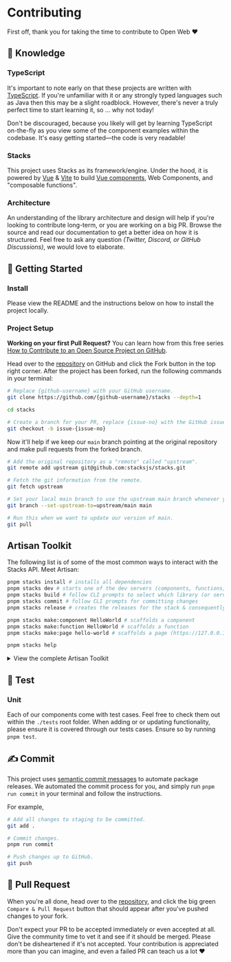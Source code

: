 # Contributing

First off, thank you for taking the time to contribute to Open Web ❤️

## 💭 Knowledge

### TypeScript

It's important to note early on that these projects are written with [TypeScript][typescript]. If you're unfamiliar with it or any strongly typed languages such as Java then this may be a slight roadblock. However, there's never a truly perfect time to start learning it, so ... why not today!

Don't be discouraged, because you likely will get by learning TypeScript on-the-fly as you view some of the component examples within the codebase. It's easy getting started—the code is very readable!

### Stacks

This project uses Stacks as its framework/engine. Under the hood, it is powered by [Vue][vue] & [Vite][vite] to build [Vue components][vue-components], Web Components, and "composable functions".

### Architecture

An understanding of the library architecture and design will help if you're looking to contribute long-term, or you are working on a big PR. Browse the source and read our documentation to get a better idea on how it is structured. Feel free to ask any question _(Twitter, Discord, or GitHub Discussions)_, we would love to elaborate.

## 🎒 Getting Started

### Install

Please view the README and the instructions below on how to install the project locally.

### Project Setup

**Working on your first Pull Request?** You can learn how from this free series [How to Contribute to an Open Source Project on GitHub][pr-beginner-series].

Head over to the [repository][stacks] on GitHub and click the Fork button in the top right corner. After the project has been forked, run the following commands in your terminal:

```bash
# Replace {github-username} with your GitHub username.
git clone https://github.com/{github-username}/stacks --depth=1

cd stacks

# Create a branch for your PR, replace {issue-no} with the GitHub issue number.
git checkout -b issue-{issue-no}
```

Now it'll help if we keep our `main` branch pointing at the original repository and make
pull requests from the forked branch.

```bash
# Add the original repository as a "remote" called "upstream".
git remote add upstream git@github.com:stacksjs/stacks.git

# Fetch the git information from the remote.
git fetch upstream

# Set your local main branch to use the upstream main branch whenever you run `git pull`.
git branch --set-upstream-to=upstream/main main

# Run this when we want to update our version of main.
git pull
```

## Artisan Toolkit

The following list is of some of the most common ways to interact with the Stacks API. Meet Artisan:

```bash
pnpm stacks install # installs all dependencies
pnpm stacks dev # starts one of the dev servers (components, functions, pages, or docs)
pnpm stacks build # follow CLI prompts to select which library (or server) to build
pnpm stacks commit # follow CLI prompts for committing changes
pnpm stacks release # creates the releases for the stack & consequently, publishes them to npm

pnpm stacks make:component HelloWorld # scaffolds a component
pnpm stacks make:function HelloWorld # scaffolds a function
pnpm stacks make:page hello-world # scaffolds a page (https://127.0.0.1/hello-world)

pnpm stacks help
```

<details>
<summary>View the complete Artisan Toolkit</summary>

```bash
pnpm stacks --help # view help menu
pnpm stacks install # installs your dependencies
pnpm stacks fresh # fresh reinstall of all deps
pnpm stacks update # auto-update deps & the Stacks framework

pnpm stacks --version # get the Stacks version
pnpm stacks --help # view help menu

# if you need any more info to any command listed here, you may suffix
# any of them via the "help option", i.e. `pnpm stacks ... --help`

pnpm stacks dev # starts one of the dev servers (components, functions, pages, or docs)
pnpm stacks dev:components # starts local playground dev server
pnpm stacks dev:desktop # starts local Desktop dev server
pnpm stacks dev:pages # starts local playground pages dev server
pnpm stacks dev:functions # stubs local the functions
pnpm stacks dev:docs # starts local docs dev server

# for Laravel users, `serve` may be a more familiar command. Hence, we aliased it:
pnpm stacks serve # starts one of the dev servers (components, functions, pages, or docs)
pnpm stacks serve:components # starts local playground dev server
pnpm stacks serve:pages # starts local playground pages dev server
pnpm stacks serve:functions # stubs local the functions
pnpm stacks serve:docs # starts local docs dev server

# sets your application key
pnpm stacks key:generate

pnpm stacks make:stack project
pnpm stacks make:component HelloWorld
pnpm stacks make:function hello-world
pnpm stacks make:page hello-world
pnpm stacks make:lang de
pnpm stacks make:database cars
pnpm stacks make:table brands
pnpm stacks make:migration create_cars_table
pnpm stacks make:factory cars

pnpm stacks stub # stubs all the libraries
pnpm stacks stub:functions # stubs the function library

pnpm stacks lint # runs linter
pnpm stacks lint:fix # runs linter and fixes issues

pnpm stacks commit # follow CLI prompts for committing staged changes
pnpm stacks release # creates the releases for the stack & triggers the Release Action (workflow)
pnpm stacks changelog # generates CHANGELOG.md

# building for production (e.g. npm, Vercel, Netlify, et al.)
pnpm stacks build # select a specific build (follow CLI prompts)
pnpm stacks build:components # builds Vue component library & Web Component library
pnpm stacks build:functions # builds function library
pnpm stacks build:vue-components # builds Vue 2 & 3-ready Component library
pnpm stacks build:web-components # builds framework agnostic Web Component library (i.e. Custom Elements)
pnpm stacks build:pages # builds pages

# when deploying your app/s
pnpm stacks deploy:docs
pnpm stacks deploy:functions
pnpm stacks deploy:pages

# select the example to run (follow CLI prompts)
pnpm stacks example

# test your stack
pnpm stacks test # runs test suite
pnpm stacks test:unit # runs unit tests
pnpm stacks test:e2e # runs e2e tests
pnpm stacks test:coverage # runs test coverage
pnpm stacks test:types # runs typecheck
```

</details>

## 🧪 Test

### Unit

Each of our components come with test cases. Feel free to check them out within the `./tests` root folder. When adding or or updating functionality, please ensure it is covered through our tests cases. Ensure so by running `pnpm test`.

## ✍️ Commit

This project uses [semantic commit messages][semantic-commit-style] to automate package releases. We automated the commit process for you, and simply run `pnpm run commit` in your terminal and follow the instructions.

For example,

```bash
# Add all changes to staging to be committed.
git add .

# Commit changes.
pnpm run commit

# Push changes up to GitHub.
git push
```

## 🎉 Pull Request

When you're all done, head over to the [repository][stacks], and click the big green
`Compare & Pull Request` button that should appear after you've pushed changes to your fork.

Don't expect your PR to be accepted immediately or even accepted at all. Give the community time to
vet it and see if it should be merged. Please don't be disheartened if it's not accepted. Your
contribution is appreciated more than you can imagine, and even a failed PR can teach us a lot ❤️

[typescript]: https://www.typescriptlang.org
[vue]: https://vuejs.org/
[vite]: https://vitejs.dev/
[vue-components]: https://vuejs.org/guide/essentials/component-basics.html
[stacks]: https://github.com/stacksjs/stacks
[semantic-commit-style]: https://gist.github.com/joshbuchea/6f47e86d2510bce28f8e7f42ae84c716
[pr-beginner-series]: https://app.egghead.io/courses/how-to-contribute-to-an-open-source-project-on-github
